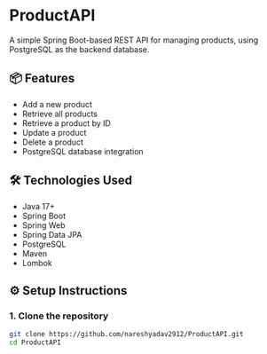# ProductAPI

A simple Spring Boot-based REST API for managing products, using PostgreSQL as the backend database.

## 📦 Features

- Add a new product
- Retrieve all products
- Retrieve a product by ID
- Update a product
- Delete a product
- PostgreSQL database integration

## 🛠️ Technologies Used

- Java 17+
- Spring Boot
- Spring Web
- Spring Data JPA
- PostgreSQL
- Maven
- Lombok

## ⚙️ Setup Instructions

### 1. Clone the repository

```bash
git clone https://github.com/nareshyadav2912/ProductAPI.git
cd ProductAPI
